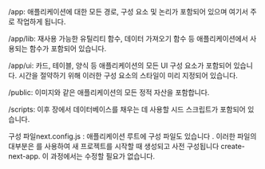 /app: 
    애플리케이션에 대한 모든 경로, 구성 요소 및 논리가 포함되어 있으며 여기서 주로 작업하게 됩니다.

/app/lib: 
    재사용 가능한 유틸리티 함수, 데이터 가져오기 함수 등 애플리케이션에서 사용되는 함수가 포함되어 있습니다.

/app/ui: 
    카드, 테이블, 양식 등 애플리케이션의 모든 UI 구성 요소가 포함되어 있습니다. 시간을 절약하기 위해 이러한 구성 요소의 스타일이 미리 지정되어 있습니다.

/public: 
    이미지와 같은 애플리케이션의 모든 정적 자산을 포함합니다.

/scripts: 
    이후 장에서 데이터베이스를 채우는 데 사용할 시드 스크립트가 포함되어 있습니다.

구성 파일next.config.js : 
    애플리케이션 루트에 구성 파일도 있습니다 . 이러한 파일의 대부분은 를 사용하여 새 프로젝트를 시작할 때 생성되고 사전 구성됩니다 create-next-app. 이 과정에서는 수정할 필요가 없습니다.